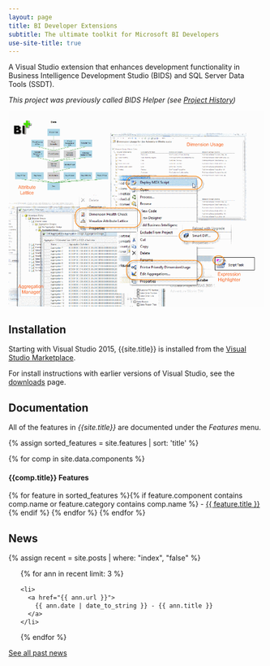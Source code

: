 ```yaml
---
layout: page
title: BI Developer Extensions
subtitle: The ultimate toolkit for Microsoft BI Developers
use-site-title: true
---
```

A Visual Studio extension that enhances development functionality in Business Intelligence Development Studio (BIDS) and SQL Server Data Tools (SSDT).

_This project was previously called BIDS Helper (see [Project History](projecthistory))_

![](img/Home_BIDSHelperMontage.gif)

## Installation

Starting with Visual Studio 2015, {{site.title}} is installed from the [Visual Studio Marketplace](/downloads/).

For install instructions with earlier versions of Visual Studio, see the [downloads](/downloads/) page.


## Documentation
All of the features in *{{site.title}}* are documented under the *Features* menu.

{% assign sorted_features = site.features | sort:  'title'  %}

{% for comp in site.data.components %}
#### {{comp.title}} Features
{% for feature in sorted_features %}{% if feature.component contains comp.name or feature.category contains comp.name %} - [{{ feature.title }}]({{feature.url}}){% endif %}
{% endfor %}
{% endfor %}


## News

{% assign recent = site.posts | where: "index", "false"  %}
<div class="posts"> 
  <ul>
  {% for ann in recent limit: 3 %}
  
    <li>
      <a href="{{ ann.url }}">
        {{ ann.date | date_to_string }} - {{ ann.title }}
      </a>
    </li>
  
  {% endfor %}
  </ul>
</div>

<div>
  <div >
    <a class="btn btn-default" href="/news">See all past news</a>
  </div>
</div>